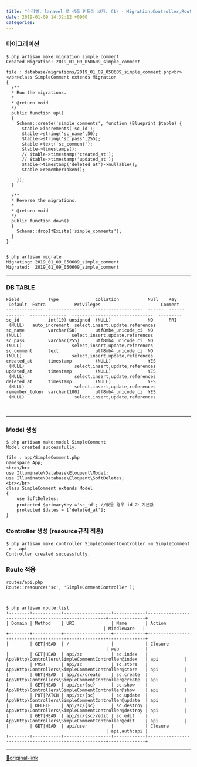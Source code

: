 ```yaml
---
title: "라라벨, laravel 로 샘플 만들어 보자. (1) - Migration,Controller,Route"
date: 2019-01-09 14:32:12 +0900
categories: 
---
```

  

### 마이그레이션

    $ php artisan make:migration simple_comment
    Created Migration: 2019_01_09_050609_simple_comment

    file : database/migrations/2019_01_09_050609_simple_comment.php<br></br>class SimpleComment extends Migration
    {
      /**
      * Run the migrations.
      *
      * @return void
      */
      public function up()
      {
        Schema::create('simple_comments', function (Blueprint $table) {
          $table->increments('sc_id');
          $table->string('sc_name',50);
          $table->string('sc_pass',255);
          $table->text('sc_comment');
          $table->timestamps();
          // $table->timestamp('created_at');
          // $table->timestamp('updated_at');
          $table->timestamp('deleted_at')->nullable();
          $table->rememberToken();
          
        });
      }
      
      /**
      * Reverse the migrations.
      *
      * @return void
      */
      public function down()
      {
        Schema::dropIfExists('simple_comments');
      }
    }
    

    $ php artisan migrate
    Migrating: 2019_01_09_050609_simple_comment
    Migrated:  2019_01_09_050609_simple_comment

  
- - - - - -

### DB TABLE

    Field           Type              Collation           Null    Key     Default  Extra           Privileges                       Comment  
    --------------  ----------------  ------------------  ------  ------  -------  --------------  -------------------------------  ---------
    sc_id           int(10) unsigned  (NULL)              NO      PRI     (NULL)   auto_increment  select,insert,update,references           
    sc_name         varchar(50)       utf8mb4_unicode_ci  NO              (NULL)                   select,insert,update,references           
    sc_pass         varchar(255)      utf8mb4_unicode_ci  NO              (NULL)                   select,insert,update,references           
    sc_comment      text              utf8mb4_unicode_ci  NO              (NULL)                   select,insert,update,references           
    created_at      timestamp         (NULL)              YES             (NULL)                   select,insert,update,references           
    updated_at      timestamp         (NULL)              YES             (NULL)                   select,insert,update,references           
    deleted_at      timestamp         (NULL)              YES             (NULL)                   select,insert,update,references           
    remember_token  varchar(100)      utf8mb4_unicode_ci  YES             (NULL)                   select,insert,update,references    

       

- - - - - -

### Model 생성

    $ php artisan make:model SimpleComment
    Model created successfully.

    file : app/SimpleComment.php
    namespace App;
    <br></br>
    use Illuminate\Database\Eloquent\Model;
    use Illuminate\Database\Eloquent\SoftDeletes;
    <br></br>
    class SimpleComment extends Model
    {
    	use SoftDeletes;
    	protected $primaryKey ='sc_id'; //없을 경우 id 가 기본값
    	protected $dates = ['deleted_at'];
    }
    

### Controller 생성 (resource규칙 적용)

    $ php artisan make:controller SimpleCommentController -m SimpleComment -r --api
    Controller created successfully.
    

### Route 적용

    routes/api.php
    Route::resource('sc', 'SimpleCommentController');

  
  
    $ php artisan route:list
    +--------+-----------+------------------+------------+------------------------------------------------------+--------------+
    | Domain | Method    | URI              | Name       | Action                                               | Middleware   |
    +--------+-----------+------------------+------------+------------------------------------------------------+--------------+
    |        | GET|HEAD  | /                |            | Closure                                              | web          |
    |        | GET|HEAD  | api/sc           | sc.index   | App\Http\Controllers\SimpleCommentController@index   | api          |
    |        | POST      | api/sc           | sc.store   | App\Http\Controllers\SimpleCommentController@store   | api          |
    |        | GET|HEAD  | api/sc/create    | sc.create  | App\Http\Controllers\SimpleCommentController@create  | api          |
    |        | GET|HEAD  | api/sc/{sc}      | sc.show    | App\Http\Controllers\SimpleCommentController@show    | api          |
    |        | PUT|PATCH | api/sc/{sc}      | sc.update  | App\Http\Controllers\SimpleCommentController@update  | api          |
    |        | DELETE    | api/sc/{sc}      | sc.destroy | App\Http\Controllers\SimpleCommentController@destroy | api          |
    |        | GET|HEAD  | api/sc/{sc}/edit | sc.edit    | App\Http\Controllers\SimpleCommentController@edit    | api          |
    |        | GET|HEAD  | api/user         |            | Closure                                              | api,auth:api |
    +--------+-----------+------------------+------------+------------------------------------------------------+--------------+

  
  
  




***
[🔗original-link](http://www.mins01.com/mh/tech/read/1240)